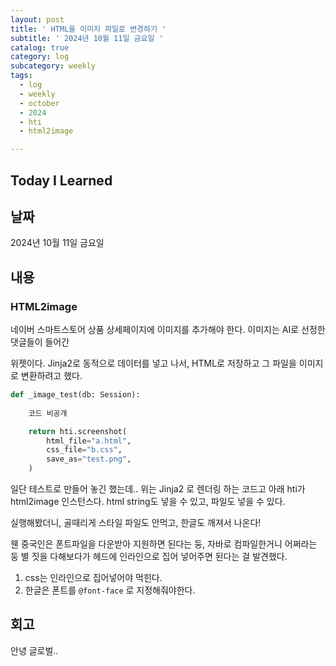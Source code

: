 ```yaml
---
layout: post
title: ' HTML을 이미지 파일로 변경하기 '
subtitle: ' 2024년 10월 11일 금요일 '
catalog: true
category: log
subcategory: weekly
tags:
  - log
  - weekly
  - october
  - 2024
  - hti
  - html2image

---
```


## Today I Learned

## 날짜

2024년 10월 11일 금요일

## 내용

### HTML2image

네이버 스마트스토어 상품 상세페이지에 이미지를 추가해야 한다. 이미지는 AI로 선정한 댓글들이 들어간 

위젯이다. Jinja2로 동적으로 데이터를 넣고 나서, HTML로 저장하고 그 파일을 이미지로 변환하려고 했다.

```python
def _image_test(db: Session):
    
    코드 비공개

    return hti.screenshot(
        html_file="a.html",
        css_file="b.css",
        save_as="test.png",
    )
```

일단 테스트로 만들어 놓긴 했는데.. 위는 Jinja2 로 렌더링 하는 코드고 아래 hti가 html2image 인스턴스다. html string도 넣을 수 있고, 파일도 넣을 수 있다.

실행해봤더니, 골때리게 스타일 파일도 안먹고, 한글도 깨져서 나온다!

웬 중국인은 폰트파일을 다운받아 지원하면 된다는 둥, 자바로 컴파일한거니 어쩌라는 둥 별 짓을 다해보다가 헤드에 인라인으로 집어 넣어주면 된다는 걸 발견했다.

1. css는 인라인으로 집어넣어야 먹힌다.
2. 한글은 폰트를 `@font-face` 로 지정해줘야한다.

## 회고

안녕 글로벌..